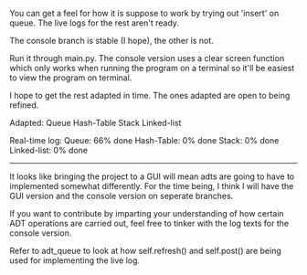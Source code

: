 You can get a feel for how it is suppose to work by trying out 
'insert' on queue. The live logs for the rest aren't ready. 

The console branch is stable (I hope), the other is not.

Run it through main.py. The console version uses a clear screen function which 
only works when running the program on a terminal so it'll be easiest to 
view the program on terminal.

I hope to get the rest adapted in time. The ones adapted are open to being 
refined. 

Adapted:
	Queue
	Hash-Table
	Stack
	Linked-list

Real-time log:
	Queue: 66% done
	Hash-Table: 0% done
	Stack: 0% done
	Linked-list: 0% done
	
---------------------------------------
It looks like bringing the project to a GUI will mean adts are going to
have to implemented somewhat differently. For the time being, I think I
will have the GUI version and the console version on seperate branches.

If you want to contribute by imparting your understanding of how certain ADT
operations are carried out, feel free to tinker with the log texts for the
console version.

Refer to adt_queue to look at how self.refresh() and self.post() are being used
for implementing the live log.
